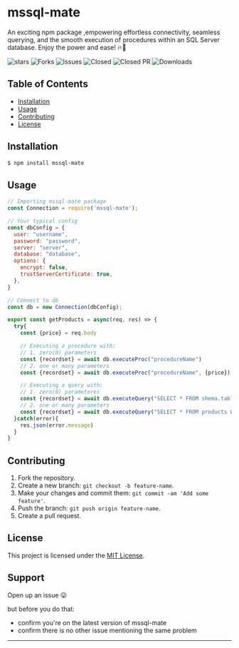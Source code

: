 # mssql-mate

An exciting npm package ,empowering effortless connectivity, seamless querying, and the smooth execution of procedures within an SQL Server database. Enjoy the power and ease! 🔥🎉

![stars](https://img.shields.io/github/stars/mwongess/mssql-mate) ![Forks](https://img.shields.io/github/forks/mwongess/mssql-mate)
![Issues](https://img.shields.io/github/issues/mwongess/mssql-mate) ![Closed](https://img.shields.io/github/issues-closed/mwongess/mssql-mate)
![Closed PR](https://img.shields.io/github/issues-pr-closed/mwongess/mssql-mate) 
![Downloads](https://img.shields.io/github/downloads/mwongess/mssql-mate/total)

## Table of Contents

- [Installation](#installation)
- [Usage](#usage)
- [Contributing](#contributing)
- [License](#license)

## Installation

```bash
$ npm install mssql-mate
```

## Usage

```javascript
// Importing mssql-mate package
const Connection = require('mssql-mate');

// Your typical config 
const dbConfig = {
  user: "username",
  password: "password",
  server: "server",
  database: "database",
  options: {
    encrypt: false,
    trustServerCertificate: true,
  },
}

// Connect to db
const db = new Connection(dbConfig);

export const getProducts = async(req, res) => {
  try{
    const {price} = req.body

    // Executing a procedure with:
    // 1. zero(0) parameters
    const {recordset} = await db.executeProc("procedureName")
    // 2. one or many parameters
    const {recordset} = await db.executeProc("procedureName", {price})

    // Executing a query with:
    // 1. zero(0) parameteres
    const {recordset} = await db.executeQuery("SELECT * FROM shema.tableName")
    // 2. one or many parameters
    const {recordset} = await db.executeQuery("SELECT * FROM products WHERE price = @price", {price})
  }catch(error){
    res.json(error.message)
  }
}

```

## Contributing

1. Fork the repository.
2. Create a new branch: `git checkout -b feature-name`.
3. Make your changes and commit them: `git commit -am 'Add some feature'`.
4. Push the branch: `git push origin feature-name`.
5. Create a pull request.

## License

This project is licensed under the [MIT License](LICENSE).

## Support

Open up an issue 😛

but before you do that:

- confirm you're on the latest version of mssql-mate
- confirm there is no other issue mentioning the same problem

---

